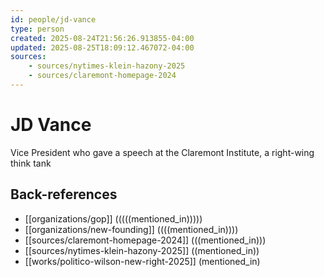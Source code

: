 ```yaml
---
id: people/jd-vance
type: person
created: 2025-08-24T21:56:26.913855-04:00
updated: 2025-08-25T18:09:12.467072-04:00
sources:
    - sources/nytimes-klein-hazony-2025
    - sources/claremont-homepage-2024
---
```


# JD Vance

Vice President who gave a speech at the Claremont Institute, a right-wing think tank

## Back-references
<!-- Auto-maintained by the system -->
- [[organizations/gop]] (((((mentioned_in)))))
- [[organizations/new-founding]] ((((mentioned_in))))
- [[sources/claremont-homepage-2024]] (((mentioned_in)))
- [[sources/nytimes-klein-hazony-2025]] ((mentioned_in))
- [[works/politico-wilson-new-right-2025]] (mentioned_in)


